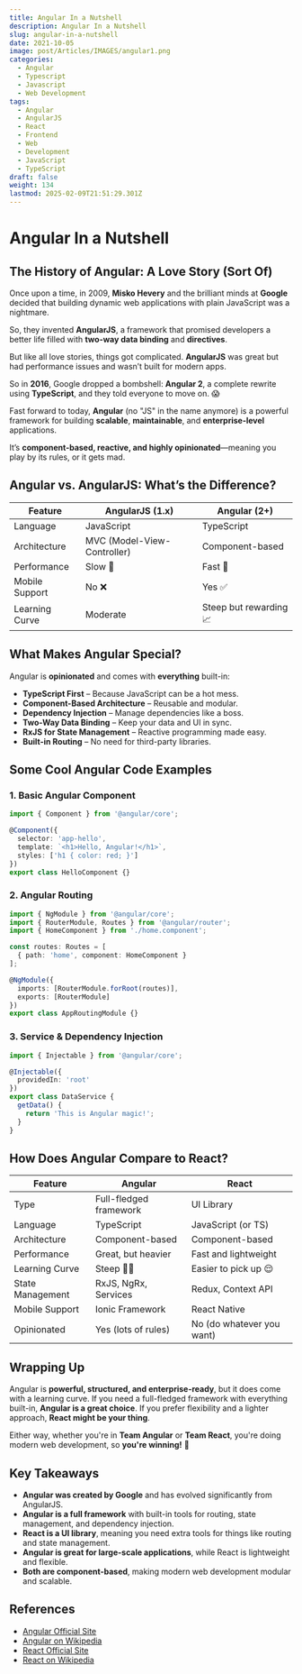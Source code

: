 ```yaml
---
title: Angular In a Nutshell
description: Angular In a Nutshell
slug: angular-in-a-nutshell
date: 2021-10-05
image: post/Articles/IMAGES/angular1.png
categories:
  - Angular
  - Typescript
  - Javascript
  - Web Development
tags:
  - Angular
  - AngularJS
  - React
  - Frontend
  - Web
  - Development
  - JavaScript
  - TypeScript
draft: false
weight: 134
lastmod: 2025-02-09T21:51:29.301Z
---
```

# Angular In a Nutshell

## The History of Angular: A Love Story (Sort Of)

Once upon a time, in 2009, **Misko Hevery** and the brilliant minds at **Google** decided that building dynamic web applications with plain JavaScript was a nightmare.

So, they invented **AngularJS**, a framework that promised developers a better life filled with **two-way data binding** and **directives**.

But like all love stories, things got complicated. **AngularJS** was great but had performance issues and wasn’t built for modern apps.

So in **2016**, Google dropped a bombshell: **Angular 2**, a complete rewrite using **TypeScript**, and they told everyone to move on. 😱

Fast forward to today, **Angular** (no "JS" in the name anymore) is a powerful framework for building **scalable**, **maintainable**, and **enterprise-level** applications.

It’s **component-based, reactive, and highly opinionated**—meaning you play by its rules, or it gets mad.

## Angular vs. AngularJS: What’s the Difference?

| Feature        | AngularJS (1.x)             | Angular (2+)           |
| -------------- | --------------------------- | ---------------------- |
| Language       | JavaScript                  | TypeScript             |
| Architecture   | MVC (Model-View-Controller) | Component-based        |
| Performance    | Slow 🐢                     | Fast 🚀                |
| Mobile Support | No ❌                        | Yes ✅                  |
| Learning Curve | Moderate                    | Steep but rewarding 📈 |

## What Makes Angular Special?

Angular is **opinionated** and comes with **everything** built-in:

* **TypeScript First** – Because JavaScript can be a hot mess.
* **Component-Based Architecture** – Reusable and modular.
* **Dependency Injection** – Manage dependencies like a boss.
* **Two-Way Data Binding** – Keep your data and UI in sync.
* **RxJS for State Management** – Reactive programming made easy.
* **Built-in Routing** – No need for third-party libraries.

## Some Cool Angular Code Examples

### 1. Basic Angular Component

```typescript
import { Component } from '@angular/core';

@Component({
  selector: 'app-hello',
  template: `<h1>Hello, Angular!</h1>`,
  styles: ['h1 { color: red; }']
})
export class HelloComponent {}
```

### 2. Angular Routing

```typescript
import { NgModule } from '@angular/core';
import { RouterModule, Routes } from '@angular/router';
import { HomeComponent } from './home.component';

const routes: Routes = [
  { path: 'home', component: HomeComponent }
];

@NgModule({
  imports: [RouterModule.forRoot(routes)],
  exports: [RouterModule]
})
export class AppRoutingModule {}
```

### 3. Service & Dependency Injection

```typescript
import { Injectable } from '@angular/core';

@Injectable({
  providedIn: 'root'
})
export class DataService {
  getData() {
    return 'This is Angular magic!';
  }
}
```

## How Does Angular Compare to React?

| Feature          | Angular                | React                     |
| ---------------- | ---------------------- | ------------------------- |
| Type             | Full-fledged framework | UI Library                |
| Language         | TypeScript             | JavaScript (or TS)        |
| Architecture     | Component-based        | Component-based           |
| Performance      | Great, but heavier     | Fast and lightweight      |
| Learning Curve   | Steep 😵‍💫            | Easier to pick up 😌      |
| State Management | RxJS, NgRx, Services   | Redux, Context API        |
| Mobile Support   | Ionic Framework        | React Native              |
| Opinionated      | Yes (lots of rules)    | No (do whatever you want) |

## Wrapping Up

Angular is **powerful, structured, and enterprise-ready**, but it does come with a learning curve. If you need a full-fledged framework with everything built-in, **Angular is a great choice**. If you prefer flexibility and a lighter approach, **React might be your thing**.

Either way, whether you're in **Team Angular** or **Team React**, you're doing modern web development, so **you're winning!** 🎉

## Key Takeaways

* **Angular was created by Google** and has evolved significantly from AngularJS.
* **Angular is a full framework** with built-in tools for routing, state management, and dependency injection.
* **React is a UI library**, meaning you need extra tools for things like routing and state management.
* **Angular is great for large-scale applications**, while React is lightweight and flexible.
* **Both are component-based**, making modern web development modular and scalable.

## References

* [Angular Official Site](https://angular.io/)
* [Angular on Wikipedia](https://en.wikipedia.org/wiki/Angular_\(web_framework\))
* [React Official Site](https://react.dev/)
* [React on Wikipedia](https://en.wikipedia.org/wiki/React_\(software\))
